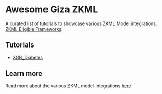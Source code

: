 # Awesome Giza ZKML

A curated list of tutorials to showcase various ZKML Model integrations. [ZKML Eligible Frameworks](https://docs.gizatech.xyz/products/platform/model-compatibility).

## Tutorials

- [XGB_Diabetes](xgb_diabetes)


## Learn more

Read more about the various ZKML model integrations [here](https://docs.gizatech.xyz/products/platform/model-compatibility)
